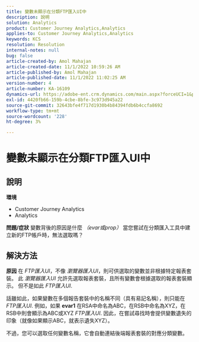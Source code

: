 ```yaml
---
title: 變數未顯示在分類FTP匯入UI中
description: 說明
solution: Analytics
product: Customer Journey Analytics,Analytics
applies-to: Customer Journey Analytics,Analytics
keywords: KCS
resolution: Resolution
internal-notes: null
bug: false
article-created-by: Amol Mahajan
article-created-date: 11/1/2022 10:59:26 AM
article-published-by: Amol Mahajan
article-published-date: 11/1/2022 11:02:25 AM
version-number: 4
article-number: KA-16109
dynamics-url: https://adobe-ent.crm.dynamics.com/main.aspx?forceUCI=1&pagetype=entityrecord&etn=knowledgearticle&id=5dd8dc3b-d459-ed11-9561-6045bd006a22
exl-id: 4420fb66-159b-4cbe-8bfe-3c973d945a22
source-git-commit: 32643bfe4f717d1930b4b84394fdb6b4ccfa8692
workflow-type: tm+mt
source-wordcount: '228'
ht-degree: 3%

---
```


# 變數未顯示在分類FTP匯入UI中

## 說明

<b>環境</b>
- Customer Journey Analytics
- Analytics



<b>問題/症狀</b>
變數背後的原因是什麼 *（evar或prop）* 當您嘗試在分類匯入工具中建立新的FTP帳戶時，無法選取嗎？


## 解決方法

<b>原因</b>
在 *FTP匯入UI*，不像 *瀏覽器匯入UI*，則可供選取的變數並非根據特定報表套裝。 此 *瀏覽器匯入UI* 允許先選取報表套裝，且所有變數會根據選取的報表套裝顯示。 但不是如此 *FTP匯入UI*.

話雖如此，如果變數在多個報告套裝中的名稱不同（具有易記名稱），則只能在 *FTP匯入UI*. 例如，如果 <b>evar1</b> 在RSA中命名為ABC，在RSB中命名為XYZ，在RSB中則會顯示為ABC或XYZ *FTP匯入UI*. 因此，在嘗試尋找時會提供變數遺失的印象（就像如果顯示ABC，就表示遺失XYZ）。

不過，您可以選取任何變數名稱，它會自動連結後端報表套裝的對應分類變數。

